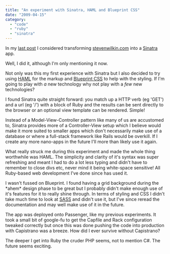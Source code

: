```yaml
---
title: "An experiment with Sinatra, HAML and Blueprint CSS"
date: "2009-04-15"
category:
  - "code"
  - "ruby"
  - "sinatra"
---
```


In my [last post](/2009/02/15/first-production-rails-app/) I considered transforming [stevenwilkin.com](stevenwilkin.com) into a [Sinatra](http://www.sinatrarb.com/) app.

Well, I did it, although I'm only mentioning it now.

Not only was this my first experience with Sinatra but I also decided to try using [HAML](http://haml.hamptoncatlin.com/) for the markup and [Blueprint CSS](http://www.blueprintcss.org/) to help with the styling. If I'm going to play with _a_ new technology why not play with a _few_ new technologies?

I found Sinatra quite straight forward: you match up a HTTP verb (eg 'GET') and a url (eg '/') with a block of Ruby and the results can be sent directly to the browser or an optional view template can be rendered. Simple!

Instead of a Model-View-Controller pattern like many of us are accustomed to, Sinatra provides more of a Controller-View setup which I believe would make it more suited to smaller apps which don't necessarily make use of a database or where a full-stack framework like Rails would be overkill. If I create any more nano-apps in the future I'll more than likely use it again.

What really struck me during this experiment and made the whole thing worthwhile was HAML. The simplicity and clarity of it's syntax was super refreshing and meant I had to do a lot less typing and didn't have to remember to close divs etc, never mind it being white-space sensitive! All Ruby-based web development I've done since has used it.

I wasn't fussed on Blueprint. I found having a grid background during the \*ahem\* design phase to be great but I probably didn't make enough use of it's features for it to really shine through. In terms of styling and CSS I didn't take much time to look at [SASS](http://haml.hamptoncatlin.com/docs/rdoc/classes/Sass.html) and didn't use it, but I've since reread the documentation and may well make use of it in the future.

The app was deployed onto Passenger, like my previous experiments. It took a small bit of google-fu to get the Capfile and Rack configuration tweaked correctly but once this was done pushing the code into production with Capistrano was a breeze. How did I ever survive without Capistrano?

The deeper I get into Ruby the cruder PHP seems, not to mention C#. The future seems exciting.

